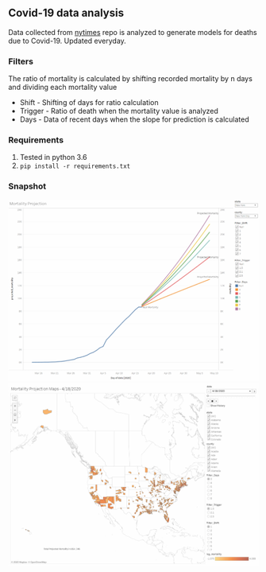 ## Covid-19 data analysis

Data collected from [nytimes](https://github.com/nytimes/covid-19-data/tree/bf69d9d204e064caf31b53091b341053e97e8b09) repo is analyzed to generate models for deaths due to Covid-19. Updated everyday.

### Filters
The ratio of mortality is calculated by shifting recorded mortality by n days and dividing each mortality value 
* Shift - Shifting of days for ratio calculation
* Trigger - Ratio of death when the mortality value is analyzed
* Days - Data of recent days when the slope for prediction is calculated 

### Requirements
1. Tested in python 3.6
2. ```pip install -r requirements.txt```


### Snapshot
![Mortality Projection Plot](snapshot/snapshot_mortalityProjection.PNG?raw=true "Mortality Projection Plot")
![Mortality Projection Maps](snapshot/snapshot_mortalityProjectionMaps.PNG?raw=true "Mortality Projection Maps")